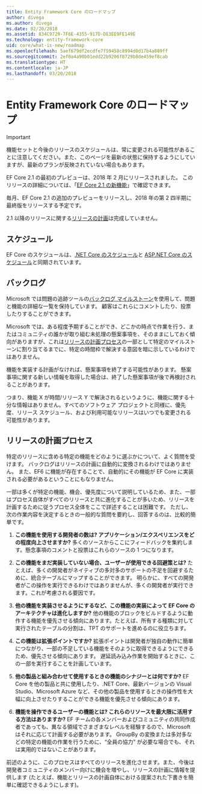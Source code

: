 ```yaml
---
title: Entity Framework Core のロードマップ
author: divega
ms.author: divega
ms.date: 02/20/2018
ms.assetid: 834C9729-7F6E-4355-917D-DE3EE9FE149E
ms.technology: entity-framework-core
uid: core/what-is-new/roadmap
ms.openlocfilehash: 5aef679df2ecdfe7f59458c8994d0d17b4a889ff
ms.sourcegitcommit: 2ef0a4a90b01edd22b9206f8729b8de459ef8cab
ms.translationtype: HT
ms.contentlocale: ja-JP
ms.lasthandoff: 03/20/2018
---
```

# <a name="entity-framework-core-roadmap"></a>Entity Framework Core のロードマップ

> [!IMPORTANT]
> 機能セットと今後のリリースのスケジュールは、常に変更される可能性があることに注意してください。また、このページを最新の状態に保持するようにしていますが、最新のプランが反映されていない場合もあります。

EF Core 2.1 の最初のプレビューは、2018 年 2 月にリリースされました。 このリリースの詳細については、「[EF Core 2.1 の新機能](xref:core/what-is-new/ef-core-2.1)」で確認できます。

毎月、EF Core 2.1 の追加のプレビューをリリースし、2018 年の第 2 四半期に最終版をリリースする予定です。

2.1 以降のリリースに関する[リリースの計画](#release-planning-process)は完成していません。

## <a name="schedule"></a>スケジュール

EF Core のスケジュールは、[.NET Core のスケジュール](https://github.com/dotnet/core/blob/master/roadmap.md)と [ASP.NET Core のスケジュール](https://github.com/aspnet/Home/wiki/Roadmap)と同期されています。

## <a name="backlog"></a>バックログ

Microsoft では問題の追跡ツールの[バックログ マイルストーン](https://github.com/aspnet/EntityFrameworkCore/issues?q=is%3Aopen+is%3Aissue+milestone%3ABacklog+sort%3Areactions-%2B1-desc)を使用して、問題と機能の詳細な一覧を保持しています。 顧客はこれらにコメントしたり、投票したりすることができます。

Microsoft では、ある程度予期することができ、どこかの時点で作業を行う、またはコミュニティの誰かが取り組む未処理の懸案事項を、そのままにしておく傾向がありますが、これは[リリースの計画プロセス](#release-planning-process)の一部として特定のマイルストーンに割り当てるまでに、特定の時間枠で解決する意図を暗に示しているわけではありません。

機能を実装する計画がなければ、懸案事項を終了する可能性があります。 懸案事項に関する新しい情報を取得した場合は、終了した懸案事項が後で再検討されることがあります。

つまり、機能 X が時間/リリース Y で解決されるというように、機能に関する十分な情報はありません。すべてのソフトウェア プロジェクトと同様に、優先度、リリース スケジュール、および利用可能なリリースはいつでも変更される可能性があります。

## <a name="release-planning-process"></a>リリースの計画プロセス

特定のリリースに含める特定の機能をどのように選ぶかについて、よく質問を受けます。 バックログはリリースの計画に自動的に変換されるわけではありません。 また、EF6 に機能が存在することで、自動的にその機能が EF Core に実装される必要があるということにもなりません。

一部は多くが特定の機能、機会、優先度について説明しているため、また、一部はプロセス自体がすべてのリリースと共に進化することが多いため、リリースを計画するために従うプロセス全体をここで詳述することは困難です。 ただし、次の作業内容を決定するときの一般的な質問を要約し、回答するのは、比較的簡単です。

1. **この機能を使用する開発者の数は? アプリケーション/エクスペリエンスをどの程度向上させますか?** 多くのソースからここにフィードバックを集約します。懸念事項のコメントと投票はこれらのソースの 1 つになります。

2. **この機能をまだ実装していない場合、ユーザーが使用できる回避策とは?** たとえば、多くの開発者がネイティブの多対多のサポートの不足を回避するために、統合テーブルにマップすることができます。 明らかに、すべての開発者がこの操作を実行できるわけではありませんが、多くの開発者が実行できます。これが考慮される要因です。

3. **他の機能を実装させるようにするなど、この機能の実装によって EF Core のアーキテクチャは進化しますか?** 他の機能のブロックをビルドするように動作する機能を優先させる傾向にあります。たとえば、所有する種類に対して実行されたテーブルの分割は、TPT のサポートを進めるのに役立ちます。

4. **この機能は拡張ポイントですか?** 拡張ポイントは開発者が独自の動作に簡単につながり、一部の不足している機能をそのように取得できるようにできるため、優先させる傾向にあります。 遅延読み込み作業を開始するときに、この一部を実行することを計画しています。

5. **他の製品と組み合わせて使用するときの機能のシナジーとは何ですか?** EF Core を他の製品と共に使用したり、.NET Core、最新バージョンの Visual Studio、Microsoft Azure など、その他の製品を使用するときの操作性を大幅に向上させたりすることができる機能を優先させる傾向にあります。

6. **機能を操作できるユーザーの機能とは? これらのリソースを最大限に活用する方法はありますか?** EF チームの各メンバーおよびコミュニティの共同作成者であっても、異なる領域でさまざまなレベルを経験するので、Microsoft はそれに応じて計画する必要があります。 GroupBy の変換または多対多などの特定の機能の作業を行うために、“全員の協力” が必要な場合でも、それは実用的ではないことがあります。

前述のように、このプロセスはすべてのリリースを進化させます。また、今後は開発者コミュニティのメンバー向けに機会を増やし、リリースの計画に情報を提供します (たとえば、機能とリリースの計画自体における提案された下書きを簡単に確認できるようにします)。
